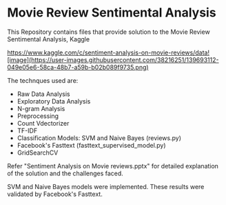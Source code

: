 # Movie Review Sentimental Analysis

This Repository contains files that provide solution to the Movie Review Sentimental Analysis, Kaggle

https://www.kaggle.com/c/sentiment-analysis-on-movie-reviews/data![image](https://user-images.githubusercontent.com/38216251/139693112-049e05e6-58ca-48b7-a59b-b02b089f9735.png)

The technques used are: 
* Raw Data Analysis
* Exploratory Data Analysis
* N-gram Analysis
* Preprocessing
* Count Vdectorizer
* TF-IDF
* Classification Models: SVM and Naive Bayes (reviews.py)
* Facebook's Fasttext (fasttext_supervised_model.py) 
* GridSearchCV

Refer "Sentiment Analysis on Movie reviews.pptx" for detailed explanation of the solution and the challenges faced. 

SVM and Naive Bayes models were implemented. These results were validated by Facebook's Fasttext. 

